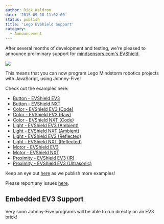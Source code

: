 ```yaml
---
author: Rick Waldron
date: '2015-09-18 11:02:00'
status: publish
title: 'Lego EVShield Support'
category:
  - Announcement
---
```


After several months of development and testing, we're pleased to announce preliminary support for [mindsensors.com's EVShield](http://www.mindsensors.com/arduino/16-evshield-for-arduino-duemilanove-or-uno). 

![](http://www.mindsensors.com/14-thickbox_default/evshield-for-arduino-duemilanove-or-uno.jpg)

This means that you can now program Lego Mindstorm robotics projects with JavaScript, using Johnny-Five! 

Check out the examples here: 


- [Button - EVShield EV3](/examples/button-EVS_EV3/)
- [Button - EVShield NXT](/examples/button-EVS_NXT/)
- [Color - EVShield EV3 (Code)](/examples/color-EVS_EV3/)
- [Color - EVShield EV3 (Raw)](/examples/color-raw-EVS_EV3/)
- [Color - EVShield NXT (Code)](/examples/color-EVS_NXT/)
- [Light - EVShield EV3 (Ambient)](/examples/light-ambient-EVS_EV3/)
- [Light - EVShield NXT (Ambient)](/examples/light-ambient-EVS_NXT/)
- [Light - EVShield EV3 (Reflected)](/examples/light-reflected-EVS_EV3/)
- [Light - EVShield NXT (Reflected)](/examples/light-reflected-EVS_NXT/)
- [Motor - EVShield EV3](/examples/motor-EVS_EV3/)
- [Motor - EVShield NXT](/examples/motor-EVS_NXT/)
- [Proximity - EVShield EV3 (IR)](/examples/proximity-EVS_EV3_IR-alert/)
- [Proximity - EVShield EV3 (Ultrasonic)](/examples/proximity-EVS_EV3_US-alert/)


Keep an eye out [here](http://johnny-five.io/examples/#lego-evshield) as we publish more examples! 

Please report any issues [here](https://github.com/rwaldron/johnny-five/issues).

## Embedded EV3 Support

Very soon Johnny-Five programs will be able to run directly on an EV3 brick! 



